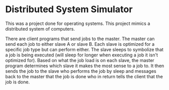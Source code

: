 # Distributed System Simulator

This was a project done for operating systems. This project mimics a distributed system of computers.

There are client programs that send jobs to the master. The master can send each job to either slave A or slave B. Each slave is optimized for a specific job type but can perform either. The slave sleeps to symbolize that a job is being executed (will sleep for longer when executing a job it isn't optimized for). Based on what the job load is on each slave, the master program determines which slave it makes the most sense to a job to. It then sends the job to the slave who performs the job by sleep and messages back to the master that the job is done who in return tells the client that the job is done.
